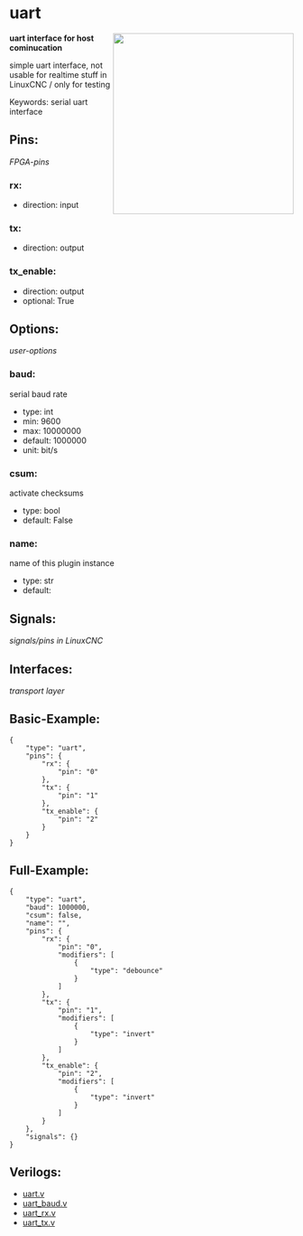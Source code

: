 # uart

<img align="right" width="320" src="image.png">

**uart interface for host cominucation**

simple uart interface, not usable for realtime stuff in LinuxCNC / only for testing

Keywords: serial uart interface

## Pins:
*FPGA-pins*
### rx:

 * direction: input

### tx:

 * direction: output

### tx_enable:

 * direction: output
 * optional: True


## Options:
*user-options*
### baud:
serial baud rate

 * type: int
 * min: 9600
 * max: 10000000
 * default: 1000000
 * unit: bit/s

### csum:
activate checksums

 * type: bool
 * default: False

### name:
name of this plugin instance

 * type: str
 * default: 


## Signals:
*signals/pins in LinuxCNC*


## Interfaces:
*transport layer*


## Basic-Example:
```
{
    "type": "uart",
    "pins": {
        "rx": {
            "pin": "0"
        },
        "tx": {
            "pin": "1"
        },
        "tx_enable": {
            "pin": "2"
        }
    }
}
```

## Full-Example:
```
{
    "type": "uart",
    "baud": 1000000,
    "csum": false,
    "name": "",
    "pins": {
        "rx": {
            "pin": "0",
            "modifiers": [
                {
                    "type": "debounce"
                }
            ]
        },
        "tx": {
            "pin": "1",
            "modifiers": [
                {
                    "type": "invert"
                }
            ]
        },
        "tx_enable": {
            "pin": "2",
            "modifiers": [
                {
                    "type": "invert"
                }
            ]
        }
    },
    "signals": {}
}
```

## Verilogs:
 * [uart.v](uart.v)
 * [uart_baud.v](uart_baud.v)
 * [uart_rx.v](uart_rx.v)
 * [uart_tx.v](uart_tx.v)
